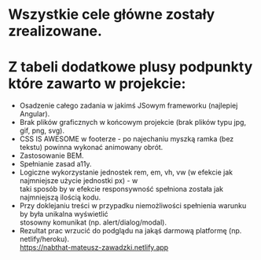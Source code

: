 # Wszystkie cele główne zostały zrealizowane. <br/>
# Z tabeli dodatkowe plusy podpunkty które zawarto w projekcie: <br/>
* Osadzenie całego zadania w jakimś JSowym frameworku (najlepiej Angular).<br/>
* Brak plików graficznych w końcowym projekcie (brak plików typu jpg, gif, png, svg). <br/>
* CSS IS AWESOME w footerze - po najechaniu myszką ramka (bez tekstu) powinna wykonać animowany obrót. <br/>
* Zastosowanie BEM. <br/>
* Spełnianie zasad a11y. <br/>
* Logiczne wykorzystanie jednostek rem, em, vh, vw (w efekcie jak najmniejsze użycie jednostki px) - w <br/>
  taki sposób by w efekcie responsywność spełniona została jak najmniejszą ilością kodu. <br/> 
* Przy doklejaniu treści w przypadku niemożliwości spełnienia warunku by była unikalna wyświetlić <br/>
  stosowny komunikat (np. alert/dialog/modal). <br/>
* Rezultat prac wrzucić do podglądu na jakąś darmową platformę (np. netlify/heroku). <br/>
https://nabthat-mateusz-zawadzki.netlify.app
 
